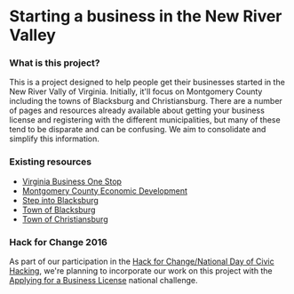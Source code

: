 # Starting a business in the New River Valley

### What is this project?
This is a project designed to help people get their businesses started in the New River Vally of Virginia. Initially, it'll focus on Montgomery County including the towns of Blacksburg and Christiansburg. There are a number of pages and resources already available about getting your business license and registering with the different municipalities, but many of these tend to be disparate and can be confusing. We aim to consolidate and simplify this information.


### Existing resources
 - [Virginia Business One Stop](http://businessonestop.virginia.gov/)
 - [Montgomery County Economic Development](http://www.yesmontgomeryva.org/content/113/125/default.aspx)
 - [Step into Blacksburg](http://stepintoblacksburg.org/home/work/doing-business/entrepreneurs/start-a-business.html)
 - [Town of Blacksburg](http://www.blacksburg.gov/departments/departments-a-k/financial-services/business-licenses)
 - [Town of Christiansburg](http://www.christiansburg.org/index.aspx?nid=263)


### Hack for Change 2016
As part of our participation in the [Hack for Change/National Day of Civic Hacking](https://www.codeforamerica.org/events/national-day-2016), we're planning to incorporate our work on this project with the [Applying for a Business License](https://www.codeforamerica.org/events/national-day-2016/challenge-applying-for-a-business-license) national challenge.
